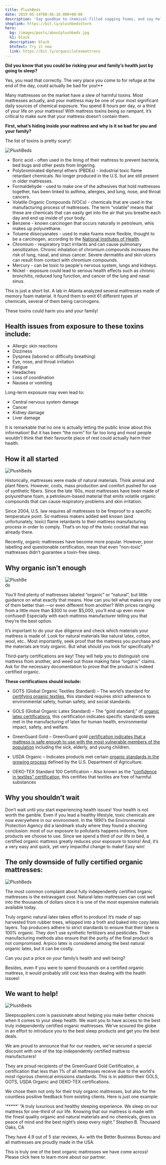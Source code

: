 ```yaml
---
title: PlushBeds
date: 2019-05-14T08:46:10.000+00:00
description: 'Say goodbye to chemical-filled sagging foams, and say hello to luxurious, organic sleep for you & your family.'
shoplink: https://bit.ly/plushbedsstore
hero:
  bg: /images/posts/aboutplushbeds.jpg
  h1: black
  description: black
  btnText: Try it now
  link: https://bit.ly/organiclatexmattress
---
```




**Did you know that you could be risking your and family’s health just by going to sleep?** 

Yes, you read that correctly. The very place you come to for refuge at the end of the day, could actually be bad for you!**  

Many mattresses on the market have a slew of harmful toxins. Most mattresses actually, and your mattress may be one of your most significant daily sources of chemical exposure. You spend 8 hours per day, or a third of your life on your mattress! With mattress toxins being so rampant, it’s critical to make sure that your mattress doesn’t contain them.

**First, what’s hiding inside your mattress and why is it so bad for you and your family?**

The list of toxins is pretty scary!:

<img src="/images/posts/toxicmattress.png" alt="PlushBeds" class="TextWrapRight" style="max-width:20%"> 

 - Boric acid - often used in the lining of their mattress to prevent bacteria, bed bugs and other pests from lingering.
 - Polybrominated diphenyl ethers (PBDEs) - industrial toxic flame retardant chemicals. No longer produced in the U.S. but are still present in older mattresses.
 - Formaldehyde - used to make one of the adhesives that hold mattresses together, has been linked to asthma, allergies, and lung, nose, and throat cancers.
 - Volatile Organic Compounds (VOCs) - chemicals that are used in the manufacturing process of mattresses. The term “volatile” means that these are chemicals that can easily get into the air that you breathe each day and end up inside of your body.
 - Benzene - known carcinogen that occurs naturally in petroleum, whis makes up polyurethane.
 - Toluene diisocyanates - used to make foams more flexible, thought to be a carcinogen, according to the [National Institutes of Health](https://ntp.niehs.nih.gov/ntp/roc/content/profiles/toluenediisocyanates.pdf).
 - Chromium - respiratory tract irritants and can cause pulmonary sensitization. Chronic inhalation of chromium compounds increases the risk of lung, nasal, and sinus cancer. Severe dermatitis and skin ulcers can result from contact with chromium compounds.
 - Mercury - can be toxic to people's nervous system, lungs and kidneys.
 - Nickel - exposure could lead to serious health effects such as chronic bronchitis, reduced lung function, and cancer of the lung and nasal sinus.
    

This is just a short list.  A lab in Atlanta analyzed several mattresses made of memory foam material. It found them to emit 61 different types of chemicals, several of them being carcinogens.

These toxins could harm you and your family!

## Health issues from exposure to these toxins include:

 - Allergic skin reactions 
 - Dizziness 
 - Dyspnea (labored or difficulty breathing) 
 - Eye, nose, and throat irritation 
 - Fatigue 
 - Headaches 
 - Loss of coordination 
 - Nausea or vomiting 

Long-term exposure may even lead to:

 - Central nervous system damage 
 - Cancer 
 - Kidney damage 
 - Liver damage

It is remarkable that no one is actually letting the public know about this information! But it has been “the norm” for far too long and most people wouldn’t think that their favourite place of rest could actually harm their health.

## **How it all started**

<img src="/images/posts/toxicmattresses2.png" alt="PlushBeds" class="TextWrapLeft" style="max-width:20%"> 

Historically, mattresses were made of natural materials. Think animal and plant fibers. However, costs, mass production and comfort pushed for use of synthetic fibers. Since the late '60s, most mattresses have been made of polyurethane foam, a petroleum-based material that emits volatile organic compounds that can cause respiratory problems and skin irritation.

Since 2004, U.S. law requires all mattresses to be fireproof to a specific temperature point. So mattress makers added well known (and unfortunately, toxic) flame retardants to their mattress manufacturing process in order to comply. That’s on top of the toxic cocktail that was already there.

Recently, organic mattresses have become more popular. However, poor labelling and questionable certification, mean that even “non-toxic” mattresses didn’t guarantee a toxin-free sleep.

## Why organic isn’t enough

<img src="/images/posts/certified_organic_mattress.png" alt="PlushBeds" class="TextWrapLeft" style="max-width:15%"> 

You’ll find plenty of mattresses labeled “organic” or “natural”, but little guidance on what exactly that means. How can you tell what makes any one of them better than —or even different from another? With prices ranging from a little more than $300 to over $5,000, you’ll end up even more confused! Especially with each mattress manufacturer telling you that they’re the best option.

It’s important to do your due diligence and check which materials your mattress is made of. Look for natural materials like natural latex, cotton, wool, etc.. Most importantly, seek proof that the mattress you purchase and the materials are truly organic. But what should you look for specifically?

Third-party certifications are key! They will help you to distinguish one mattress from another, and weed out those making false “organic” claims. Ask for the necessary documentation to prove that the product is indeed certified organic.

**These certifications should include:**

-   GOTS (Global Organic Textiles Standard) – The world’s standard for [certifying organic textiles](https://www.global-standard.org/), this standard requires strict adherence to environmental safety, human safety, and social standards.
    
-   GOLS (Global Organic Latex Standard) – The “gold standard,” of [organic latex certifications](https://certifications.controlunion.com/en/certification-programs/certification-programs/gols-global-organic-latex-standard), this certification indicates specific standards were met in the manufacturing of latex for human health, environmental impact, safety, and welfare.
    
-   GreenGuard Gold – GreenGuard gold [certification indicates that a mattress is safe enough to use with the most vulnerable members of the population](http://greenguard.org/en/manufacturers/manufacturer_childrenSchools.aspx) including the sick, elderly, and young children.
    
-   USDA Organic – Indicates products met certain [organic standards in the growing process](https://www.ams.usda.gov/rules-regulations/organic) defined by the U.S. Department of Agriculture.
    
-   OEKO-TEX Standard 100 Certification – Also known as the “[confidence in textiles” certification](https://www.oeko-tex.com/en/business/certifications_and_services/ots_100/ots_100_start.xhtml), this certifies that textiles are free of harmful substances
 

## Why you shouldn’t wait

Don’t wait until you start experiencing health issues! Your health is not worth the gamble. Even if you lead a healthy lifestyle, toxic chemicals are now everywhere in our environment. In the 1990’s the Environmental Protection Agency did a landmark study where they found a shocking conclusion: most of our exposure to pollutants happens indoors, from products we choose to use. Since we spend a third of our life in bed, a certified organic mattress greatly reduces your exposure to toxins! And, it’s a very easy and quick, yet very impactful change to make! Easy win!

## The only downside of fully certified organic mattresses:

<img src="/images/posts/expensive_mattress.png" alt="PlushBeds" class="TextWrapRight" style="max-width:25%"> 

The most common complaint about fully independently certified organic mattresses is the extravagant cost. Natural latex mattresses can cost well into the thousands of dollars since it is one of the most expensive materials available today.

Truly organic natural latex takes effort to produce! It’s made of sap harvested from rubber trees, whipped into a froth and baked into cozy latex layers. Top producers adhere to strict standards to ensure that their latex is 100% organic. They don’t use synthetic fertilizers and pesticides. Their manufacturing methods also ensure that the purity of the final product is not compromised. Arpico latex is considered among the best natural organic latex, but it can be costly.

Can you put a price on your family’s health and well being?

Besides, even if you were to spend thousands on a certified organic mattress, it would probably still cost less than dealing with the health issues!

## We want to help!

<img src="/images/posts/best_value_organic_mattress.png" alt="PlushBeds" class="TextWrapLeft" style="max-width:20%"> 

Sleepsuppliers.com is passionate about helping you make better choices when it comes to your sleep health. We want you to have access to the best truly independently certified organic mattresses. We’ve scoured the globe in an effort to introduce you to the best sleep products and get you the best deals.

We are proud to announce that for our readers, we’ve secured a special discount with one of the top independently certified mattress manufacturers!

They are proud recipients of the GreenGuard Gold Certification, a certification that less than 1% of all mattresses receive due to the world's most rigorous chemical emissions standards. This is in addition their GOLS, GOTS, USDA Organic and OEKO-TEX certifications.

We chose them not only for their truly organic mattresses, but also for the countless positive feedback from existing clients. Here is just one example:

'*****' “A truly luxurious and healthy sleeping experience. We sleep on our mattress for one-third of our life. Knowing that our mattress is made with the finest quality organic and natural materials and no chemicals, gives us peace of mind and the best night’s sleep every night.” Stephen B. Thousand Oaks, CA

They have 4.9 out of 5 star reviews, A+ with the Better Business Bureau and all mattresses are proudly made in the USA.

This is truly one of the best organic mattresses we have come across! Please click here to learn more about our partner.
